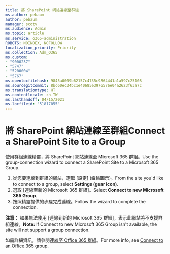```yaml
---
title: 將 SharePoint 網站連線至群組
ms.author: pebaum
author: pebaum
manager: scotv
ms.audience: Admin
ms.topic: article
ms.service: o365-administration
ROBOTS: NOINDEX, NOFOLLOW
localization_priority: Priority
ms.collection: Adm_O365
ms.custom:
- "9000237"
- "5747"
- "5200004"
- "5767"
ms.openlocfilehash: 9845a0009b62157c4735c9864441a1a597c25108
ms.sourcegitcommit: 8bc60ec34bc1e40685e3976576e04a2623f63a7c
ms.translationtype: HT
ms.contentlocale: zh-TW
ms.lasthandoff: 04/15/2021
ms.locfileid: "51817055"
---
```

# <a name="connect-a-sharepoint-site-to-a-group"></a><span data-ttu-id="d5246-102">將 SharePoint 網站連線至群組</span><span class="sxs-lookup"><span data-stu-id="d5246-102">Connect a SharePoint Site to a Group</span></span>

<span data-ttu-id="d5246-103">使用群組連線精靈，將 SharePoint 網站連線至 Microsoft 365 群組。</span><span class="sxs-lookup"><span data-stu-id="d5246-103">Use the group-connection wizard to connect a SharePoint Site to a Microsoft 365 Group.</span></span>

1. <span data-ttu-id="d5246-104">從您要連線到群組的網站，選取 [設定] (齒輪圖示)。</span><span class="sxs-lookup"><span data-stu-id="d5246-104">From the site you'd like to connect to a group, select  **Settings (gear icon)**.</span></span>
2. <span data-ttu-id="d5246-105">選取 [連線至新的 Microsoft 365 群組]。</span><span class="sxs-lookup"><span data-stu-id="d5246-105">Select  **Connect to new Microsoft 365 Group**.</span></span>
3. <span data-ttu-id="d5246-106">按照精靈提供的步驟完成連線。</span><span class="sxs-lookup"><span data-stu-id="d5246-106">Follow the wizard to complete the connection.</span></span>

<span data-ttu-id="d5246-107">**注意：** 如果無法使用 [連線到新的 Microsoft 365 群組]，表示此網站將不支援群組連線。</span><span class="sxs-lookup"><span data-stu-id="d5246-107">**Note:**  If Connect to new Microsoft 365 Group isn't available, the site will not support a group connection.</span></span>

<span data-ttu-id="d5246-108">如需詳細資訊，請參閱[連線至 Office 365 群組](https://docs.microsoft.com/sharepoint/dev/transform/modernize-connect-to-office365-group)。</span><span class="sxs-lookup"><span data-stu-id="d5246-108">For more info, see  [Connect to an Office 365 group](https://docs.microsoft.com/sharepoint/dev/transform/modernize-connect-to-office365-group).</span></span>